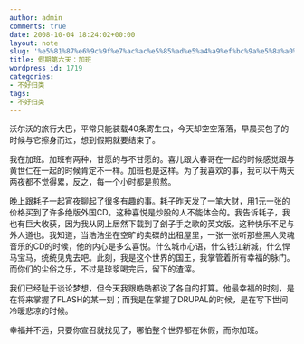 ```yaml
---
author: admin
comments: true
date: 2008-10-04 18:24:02+00:00
layout: note
slug: '%e5%81%87%e6%9c%9f%e7%ac%ac%e5%85%ad%e5%a4%a9%ef%bc%9a%e5%8a%a0%e7%8f%ad'
title: 假期第六天：加班
wordpress_id: 1719
categories:
- 不好归类
tags:
- 不好归类
---
```


沃尔沃的旅行大巴，平常只能装载40条寄生虫，今天却空空落落，早晨买包子的时候与它擦身而过，想到假期就要结束了。

我在加班。加班有两种，甘愿的与不甘愿的。喜儿跟大春哥在一起的时候感觉跟与黄世仁在一起的时候肯定不一样。加班也是这样。为了我喜欢的事，我可以干两天两夜都不觉得累，反之，每一个小时都是煎熬。

晚上跟耗子一起宵夜聊起了很多有趣的事。耗子昨天发了一笔大财，用1元一张的价格买到了许多绝版外国CD。这种喜悦是炒股的人不能体会的。我告诉耗子，我也有巨大收获，因为我从网上居然下载到了刽子手之歌的英文版。这种快乐不足与外人道也。我知道，当浩浩坐在空旷的卖碟的出租屋里，一张一张听那些黑人灵魂音乐的CD的时候，他的内心是多么喜悦。什么城市心语，什么钱江新城，什么悍马宝马，统统见鬼去吧。此刻，我是这个世界的国王，我掌管着所有幸福的脉门。而你们的尘俗之乐，不过是琼浆喝完后，留下的渣滓。

我们已经耻于谈论梦想，但今天我跟皓皓都说了各自的打算。他最幸福的时刻，是在将来掌握了FLASH的某一刻；而我是在掌握了DRUPAL的时候，是在写下世间冷暖悲凉的时候。

幸福并不远，只要你宣召就找见了，哪怕整个世界都在休假，而你加班。
